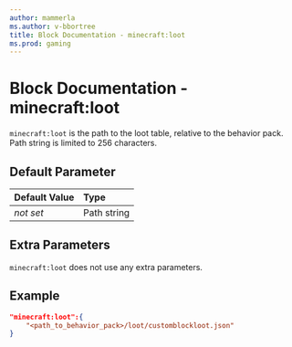 ```yaml
---
author: mammerla
ms.author: v-bbortree
title: Block Documentation - minecraft:loot
ms.prod: gaming
---
```


# Block Documentation - minecraft:loot

`minecraft:loot` is the path to the loot table, relative to the behavior pack. Path string is limited to 256 characters.
## Default Parameter

|Default Value|Type |
|:----|:----|
|*not set*| Path string|

## Extra Parameters

`minecraft:loot` does not use any extra parameters.

## Example

```json
"minecraft:loot":{
    "<path_to_behavior_pack>/loot/customblockloot.json"
}
```
